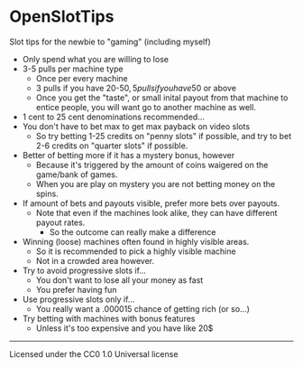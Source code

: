 # OpenSlotTips
Slot tips for the newbie to "gaming" (including myself)

* Only spend what you are willing to lose
* 3-5 pulls per machine type
	* Once per every machine
	* 3 pulls if you have 20-50$, 5 pulls if you have 50$ or above
	* Once you get the "taste", or small inital payout from that machine to entice people, you will want go to another machine as well.
* 1 cent to 25 cent denominations recommended... 
* You don't have to bet max to get max payback on video slots
	* So try betting 1-25 credits on "penny slots" if possible, and try to bet 2-6 credits on "quarter slots" if possible.
* Better of betting more if it has a mystery bonus, however
	* Because it's triggered by the amount of coins waigered on the game/bank of games.
	* When you are play on mystery you are not betting money on the spins.
* If amount of bets and payouts visible, prefer more bets over payouts.
	* Note that even if the machines look alike, they can have different payout rates.
		* So the outcome can really make a difference
* Winning (loose) machines often found in highly visible areas.
	* So it is recommended to pick a highly visible machine
	* Not in a crowded area however.
* Try to avoid progressive slots if...
	* You don't want to lose all your money as fast
	* You prefer having fun
* Use progressive slots only if...
	* You really want a .000015 chance of getting rich (or so...)
* Try betting with machines with bonus features
	* Unless it's too expensive and you have like 20$
---
Licensed under the CC0 1.0 Universal license
